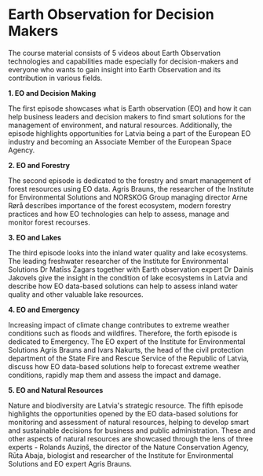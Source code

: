 # Earth Observation for Decision Makers

The course material consists of 5 videos about Earth Observation technologies and capabilities made especially for decision-makers and everyone who wants to gain insight into Earth Observation and its contribution in various fields.

   <strong>1. EO and Decision Making</strong>

   The first episode showcases what is Earth observation (EO) and how it can help business leaders and decision makers to find smart solutions for the management of environment, and natural resources. Additionally, the episode highlights opportunities for Latvia being a part of the European EO industry and  becoming an Associate Member of the European Space Agency.   

   <strong>2. EO and Forestry </strong>

   The second episode is dedicated to the forestry and smart management of forest resources using EO data. Agris Brauns, the researcher of the Institute for Environmental Solutions and NORSKOG Group managing director Arne Rørå describes importance of the forest ecosystem, modern forestry practices and how EO technologies can help to assess, manage and monitor forest recourses. 

   <strong>3. EO and Lakes </strong>

   The third episode looks into the inland water quality and lake ecosystems.  The leading freshwater researcher of the Institute for Environmental Solutions Dr Matīss Žagars together with Earth observation expert Dr Dainis Jakovels give the insight in the condition of lake ecosystems in Latvia and describe how EO data-based solutions can help to assess inland water quality and other valuable lake resources.   

   <strong>4. EO and Emergency </strong>

   Increasing impact of climate change contributes to extreme weather conditions such as floods and wildfires. Therefore, the forth episode is dedicated to Emergency. The EO expert of the Institute for Environmental Solutions Agris Brauns and Ivars Nakurts, the head of the civil protection department of the State Fire and Rescue Service of the Republic of Latvia, discuss how EO data-based solutions help to forecast extreme weather conditions, rapidly map them and assess the impact and damage. 

   <strong>5. EO and Natural Resources </strong>

   Nature and biodiversity are Latvia's strategic resource. The fifth episode highlights the opportunities opened by the EO data-based solutions for monitoring and assessment of natural resources, helping to develop smart and sustainable decisions for business and public administration.  These and other aspects of natural resources are showcased through the lens of three experts - Rolands Auziņš, the director of the Nature Conservation Agency, Rūta Abaja, biologist and researcher of the Institute for Environmental Solutions and EO expert Agris Brauns. 
